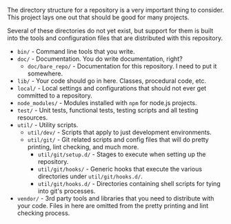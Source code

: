The directory structure for a repository is a very important thing to consider.  This project lays one out that should be good for many projects.

Several of these directories do not yet exist, but support for them is built into the tools and configuration files that are distributed with this repository.

* `bin/` - Command line tools that you write.
* `doc/` - Documentation.  You do write documentation, right?
    * `doc/bare_repo/` - Documentation for this repository.  I need to put it somewhere.
* `lib/` - Your code should go in here.  Classes, procedural code, etc.
* `local/` - Local settings and configurations that should not ever get committed to a repository.
* `node_modules/` - Modules installed with `npm` for node.js projects.
* `test/` - Unit tests, functional tests, testing scripts and all testing resources.
* `util/` - Utility scripts.
    * `util/dev/` - Scripts that apply to just development environments.
    * `util/git/` - Git related scripts and config files that will do pretty printing, lint checking, and much more.
        * `util/git/setup.d/` - Stages to execute when setting up the repository.
        * `util/git/hooks/` - Generic hooks that execute the various directories under `util/git/hooks.d/`.
        * `util/git/hooks.d/` - Directories containing shell scripts for tying into git's processes.
* `vendor/` - 3rd party tools and libraries that you need to distribute with your code.  Files in here are omitted from the pretty printing and lint checking process.
